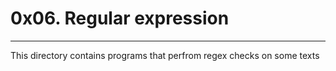 # 0x06. Regular expression
<hr>

This directory contains programs that perfrom regex checks on some texts
